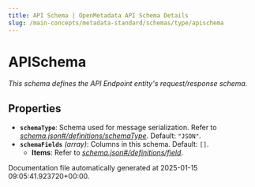 ```yaml
---
title: API Schema | OpenMetadata API Schema Details
slug: /main-concepts/metadata-standard/schemas/type/apischema
---
```


# APISchema

*This schema defines the API Endpoint entity's request/response schema.*

## Properties

- **`schemaType`**: Schema used for message serialization. Refer to *[schema.json#/definitions/schemaType](#hema.json#/definitions/schemaType)*. Default: `"JSON"`.
- **`schemaFields`** *(array)*: Columns in this schema. Default: `[]`.
  - **Items**: Refer to *[schema.json#/definitions/field](#hema.json#/definitions/field)*.


Documentation file automatically generated at 2025-01-15 09:05:41.923720+00:00.
